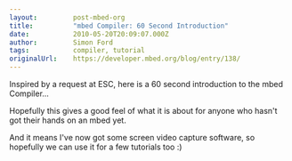 ```yaml
---
layout:         post-mbed-org
title:          "mbed Compiler: 60 Second Introduction"
date:           2010-05-20T20:09:07.000Z
author:         Simon Ford
tags:           compiler, tutorial
originalUrl:    https://developer.mbed.org/blog/entry/138/
---
```


<p>
  Inspired by a request at ESC, here is a 60 second introduction to
  the mbed Compiler...
</p>
<p>
  <object data="http://www.youtube.com/v/EIqSxua6BlY" height="480"
  style="width: 600px; height: 480px;" type=
  "application/x-shockwave-flash" width="600">
    <param name="data" value=
    "http://www.youtube.com/v/EIqSxua6BlY">
    <param name="src" value="http://www.youtube.com/v/EIqSxua6BlY">
  </object>
</p>
<p>
  Hopefully this gives a good feel of what it is about for anyone
  who hasn't got their hands on an mbed yet.
</p>
<p>
  And it means I've now got some screen video capture software, so
  hopefully we can use it for a few tutorials too :)
</p>


